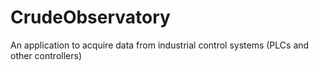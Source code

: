 # CrudeObservatory
An application to acquire data from industrial control systems (PLCs and other controllers)
